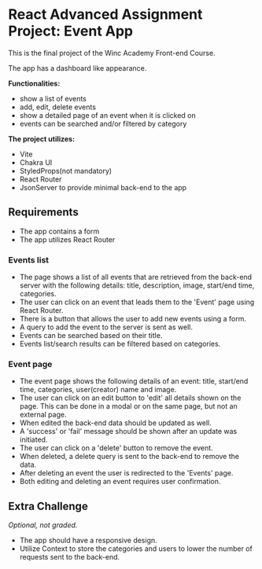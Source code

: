 # React Advanced Assignment Project: Event App

This is the final project of the Winc Academy Front-end Course.

The app has a dashboard like appearance.

**Functionalities:**

- show a list of events
- add, edit, delete events
- show a detailed page of an event when it is clicked on
- events can be searched and/or filtered by category

**The project utilizes:**

- Vite
- Chakra UI
- StyledProps(not mandatory)
- React Router
- JsonServer to provide minimal back-end to the app

## Requirements

- The app contains a form
- The app utilizes React Router

### Events list

- The page shows a list of all events that are retrieved from the back-end server with the following details:
  title, description, image, start/end time, categories.
- The user can click on an event that leads them to the 'Event' page using React Router.
- There is a button that allows the user to add new events using a form.
- A query to add the event to the server is sent as well.
- Events can be searched based on their title.
- Events list/search results can be filtered based on categories.

### Event page

- The event page shows the following details of an event: title, start/end time, categories, user(creator) name and image.
- The user can click on an edit button to 'edit' all details shown on the page. This can be done in a modal or on the same page, but not an external page.
- When edited the back-end data should be updated as well.
- A 'success' or 'fail' message should be shown after an update was initiated.
- The user can click on a 'delete' button to remove the event.
- When deleted, a delete query is sent to the back-end to remove the data.
- After deleting an event the user is redirected to the 'Events' page.
- Both editing and deleting an event requires user confirmation.

## Extra Challenge

_Optional, not graded._

- The app should have a responsive design.
- Utilize Context to store the categories and users to lower the number of requests sent to the back-end.
